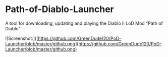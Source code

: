 # Path-of-Diablo-Launcher
A tool for downloading, updating and playing the Diablo II LoD Mod "Path of Diablo"

![Screenshot:]([https://github.com/GreenDude120/PoD-Launcher/blob/master/github.png](https://github.com/GreenDude120/PoD-Launcher/blob/master/github.png)
